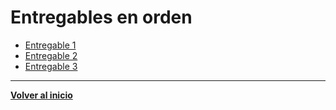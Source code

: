 # Entregables en orden
- [Entregable 1](Entregable1/02.%20Empresa.md)
- [Entregable 2](Entregable2/Modulos.md)
- [Entregable 3](Entregable3/Entregable3.md)
---
**[Volver al inicio](../README.md)**